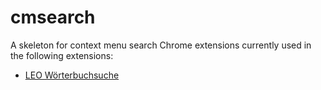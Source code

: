 # cmsearch

A skeleton for context menu search Chrome extensions currently used in the following extensions:

- [LEO Wörterbuchsuche](https://chrome.google.com/webstore/detail/leo-wörterbuchsuche/ojniiiidjmoaiehegaedmfdclmgmmpdp)
